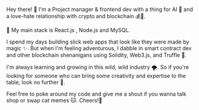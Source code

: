 
Hey there! 👋 I'm a Project manager & frontend dev with a thing for AI 🤖 and a love-hate relationship with crypto and blockchain 💰🔗.

💪 My main stack is React.js , Node.js and MySQL.

I spend my days building slick web apps that look like they were made by magic ✨. But when I'm feeling adventurous, I dabble in smart contract dev and other blockchain shenanigans using Solidity, Web3.js, and Truffle  🎉.

I'm always learning and growing in this wild, wild industry 🌪️. So if you're looking for someone who can bring some creativity and expertise to the table, look no further 👀.

Feel free to poke around my code and give me a shout if you wanna talk shop or swap cat memes 🐱. Cheers!🍻




